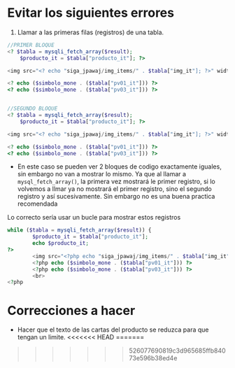 # Evitar los siguientes errores

1. Llamar a las primeras filas (registros) de una tabla. 

``` php
//PRIMER BLOQUE
<? $tabla = mysqli_fetch_array($result);
    $producto_it = $tabla["producto_it"]; ?>

<img src="<? echo "siga_jpawaj/img_items/" . $tabla["img_it"]; ?>" width="130" height="%" />

<? echo ($simbolo_mone . ($tabla["pv01_it"])) ?>
<? echo ($simbolo_mone . ($tabla["pv03_it"])) ?>


//SEGUNDO BLOQUE
<? $tabla = mysqli_fetch_array($result);
    $producto_it = $tabla["producto_it"]; ?>

<img src="<? echo "siga_jpawaj/img_items/" . $tabla["img_it"]; ?>" width="130" height="%" />

<? echo ($simbolo_mone . ($tabla["pv01_it"])) ?>
<? echo ($simbolo_mone . ($tabla["pv03_it"])) ?>
```

- En este caso se pueden ver 2 bloques de codigo exactamente iguales, sin embargo no van a mostrar lo mismo. Ya que al llamar a `mysql_fetch_array()`, la primera vez mostrará le primer registro, si lo volvemos a llmar ya no mostrará el primer registro, sino el segundo registro y así sucesivamente. Sin embargo no es una buena practica recomendada

Lo correcto sería usar un bucle para mostrar estos registros

```php
while ($tabla = mysqli_fetch_array($result)) {
        $producto_it = $tabla["producto_it"];
        echo $producto_it;
?>
        <img src="<?php echo "siga_jpawaj/img_items/" . $tabla["img_it"]; ?>" width="130" height="%" />
        <?php echo ($simbolo_mone . ($tabla["pv01_it"])) ?>
        <?php echo ($simbolo_mone . ($tabla["pv03_it"])) ?>
        <br>
<?php
```


# Correcciones a hacer

- Hacer que el texto de las cartas del producto se reduzca para que tengan un limite.
<<<<<<< HEAD
=======
>>>>>>> 526077690819c3d965685ffb84073e596b38ed4e
